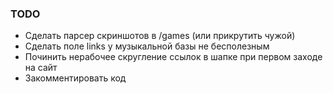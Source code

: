 ### TODO

* Сделать парсер скриншотов в /games (или прикрутить чужой)
* Сделать поле links у музыкальной базы не бесполезным
* Починить нерабочее скругление ссылок в шапке при первом заходе на сайт
* Закомментировать код
